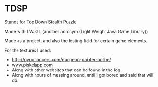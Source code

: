 # TDSP

Stands for Top Down Stealth Puzzle

Made with LWJGL (another acronym (Light Weight Java Game Library))

Made as a project, and also the testing field for certain game elements.

For the textures I used:

- http://pyromancers.com/dungeon-painter-online/
- www.piskelapp.com
- Along with other websites that can be found in the log.
- Along with hours of messing around, until I got bored and said that will do.
